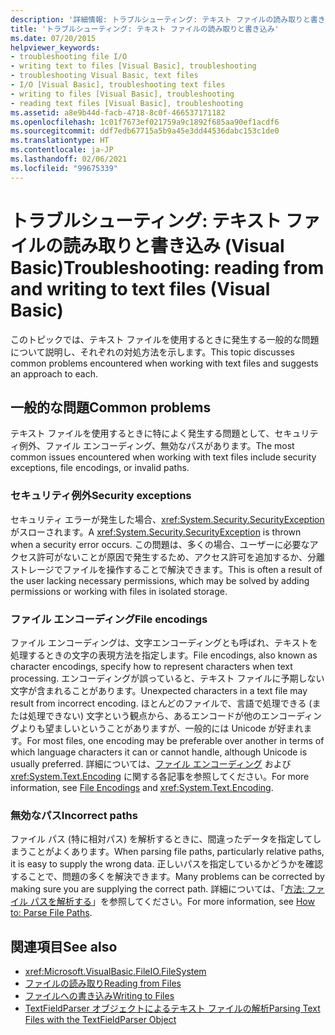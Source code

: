 ```yaml
---
description: '詳細情報: トラブルシューティング: テキスト ファイルの読み取りと書き込み (Visual Basic)'
title: 'トラブルシューティング: テキスト ファイルの読み取りと書き込み'
ms.date: 07/20/2015
helpviewer_keywords:
- troubleshooting file I/O
- writing text to files [Visual Basic], troubleshooting
- troubleshooting Visual Basic, text files
- I/O [Visual Basic], troubleshooting text files
- writing to files [Visual Basic], troubleshooting
- reading text files [Visual Basic], troubleshooting
ms.assetid: a8e9b44d-facb-4718-8c0f-466537171182
ms.openlocfilehash: 1c01f7673ef021759a9c1892f685aa90ef1acdf6
ms.sourcegitcommit: ddf7edb67715a5b9a45e3dd44536dabc153c1de0
ms.translationtype: HT
ms.contentlocale: ja-JP
ms.lasthandoff: 02/06/2021
ms.locfileid: "99675339"
---
```

# <a name="troubleshooting-reading-from-and-writing-to-text-files-visual-basic"></a><span data-ttu-id="3919c-103">トラブルシューティング: テキスト ファイルの読み取りと書き込み (Visual Basic)</span><span class="sxs-lookup"><span data-stu-id="3919c-103">Troubleshooting: reading from and writing to text files (Visual Basic)</span></span>

<span data-ttu-id="3919c-104">このトピックでは、テキスト ファイルを使用するときに発生する一般的な問題について説明し、それぞれの対処方法を示します。</span><span class="sxs-lookup"><span data-stu-id="3919c-104">This topic discusses common problems encountered when working with text files and suggests an approach to each.</span></span>  
  
## <a name="common-problems"></a><span data-ttu-id="3919c-105">一般的な問題</span><span class="sxs-lookup"><span data-stu-id="3919c-105">Common problems</span></span>  

 <span data-ttu-id="3919c-106">テキスト ファイルを使用するときに特によく発生する問題として、セキュリティ例外、ファイル エンコーディング、無効なパスがあります。</span><span class="sxs-lookup"><span data-stu-id="3919c-106">The most common issues encountered when working with text files include security exceptions, file encodings, or invalid paths.</span></span>  
  
### <a name="security-exceptions"></a><span data-ttu-id="3919c-107">セキュリティ例外</span><span class="sxs-lookup"><span data-stu-id="3919c-107">Security exceptions</span></span>  

 <span data-ttu-id="3919c-108">セキュリティ エラーが発生した場合、<xref:System.Security.SecurityException> がスローされます。</span><span class="sxs-lookup"><span data-stu-id="3919c-108">A <xref:System.Security.SecurityException> is thrown when a security error occurs.</span></span> <span data-ttu-id="3919c-109">この問題は、多くの場合、ユーザーに必要なアクセス許可がないことが原因で発生するため、アクセス許可を追加するか、分離ストレージでファイルを操作することで解決できます。</span><span class="sxs-lookup"><span data-stu-id="3919c-109">This is often a result of the user lacking necessary permissions, which may be solved by adding permissions or working with files in isolated storage.</span></span>  
  
### <a name="file-encodings"></a><span data-ttu-id="3919c-110">ファイル エンコーディング</span><span class="sxs-lookup"><span data-stu-id="3919c-110">File encodings</span></span>  

 <span data-ttu-id="3919c-111">ファイル エンコーディングは、文字エンコーディングとも呼ばれ、テキストを処理するときの文字の表現方法を指定します。</span><span class="sxs-lookup"><span data-stu-id="3919c-111">File encodings, also known as character encodings, specify how to represent characters when text processing.</span></span> <span data-ttu-id="3919c-112">エンコーディングが誤っていると、テキスト ファイルに予期しない文字が含まれることがあります。</span><span class="sxs-lookup"><span data-stu-id="3919c-112">Unexpected characters in a text file may result from incorrect encoding.</span></span> <span data-ttu-id="3919c-113">ほとんどのファイルで、言語で処理できる (または処理できない) 文字という観点から、あるエンコードが他のエンコーディングよりも望ましいということがありますが、一般的には Unicode が好まれます。</span><span class="sxs-lookup"><span data-stu-id="3919c-113">For most files, one encoding may be preferable over another in terms of which language characters it can or cannot handle, although Unicode is usually preferred.</span></span> <span data-ttu-id="3919c-114">詳細については、[ファイル エンコーディング](file-encodings.md) および <xref:System.Text.Encoding> に関する各記事を参照してください。</span><span class="sxs-lookup"><span data-stu-id="3919c-114">For more information, see [File Encodings](file-encodings.md) and <xref:System.Text.Encoding>.</span></span>  
  
### <a name="incorrect-paths"></a><span data-ttu-id="3919c-115">無効なパス</span><span class="sxs-lookup"><span data-stu-id="3919c-115">Incorrect paths</span></span>  

 <span data-ttu-id="3919c-116">ファイル パス (特に相対パス) を解析するときに、間違ったデータを指定してしまうことがよくあります。</span><span class="sxs-lookup"><span data-stu-id="3919c-116">When parsing file paths, particularly relative paths, it is easy to supply the wrong data.</span></span> <span data-ttu-id="3919c-117">正しいパスを指定しているかどうかを確認することで、問題の多くを解決できます。</span><span class="sxs-lookup"><span data-stu-id="3919c-117">Many problems can be corrected by making sure you are supplying the correct path.</span></span> <span data-ttu-id="3919c-118">詳細については、「[方法: ファイル パスを解析する](how-to-parse-file-paths.md)」を参照してください。</span><span class="sxs-lookup"><span data-stu-id="3919c-118">For more information, see [How to: Parse File Paths](how-to-parse-file-paths.md).</span></span>  
  
## <a name="see-also"></a><span data-ttu-id="3919c-119">関連項目</span><span class="sxs-lookup"><span data-stu-id="3919c-119">See also</span></span>

- <xref:Microsoft.VisualBasic.FileIO.FileSystem>
- [<span data-ttu-id="3919c-120">ファイルの読み取り</span><span class="sxs-lookup"><span data-stu-id="3919c-120">Reading from Files</span></span>](reading-from-files.md)
- [<span data-ttu-id="3919c-121">ファイルへの書き込み</span><span class="sxs-lookup"><span data-stu-id="3919c-121">Writing to Files</span></span>](writing-to-files.md)
- [<span data-ttu-id="3919c-122">TextFieldParser オブジェクトによるテキスト ファイルの解析</span><span class="sxs-lookup"><span data-stu-id="3919c-122">Parsing Text Files with the TextFieldParser Object</span></span>](parsing-text-files-with-the-textfieldparser-object.md)
